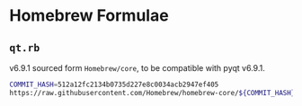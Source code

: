 # Homebrew Formulae

## ``qt.rb``

v6.9.1 sourced form ``Homebrew/core``, to be compatible with pyqt v6.9.1.

```bash
COMMIT_HASH=512a12fc2134b0735d227e8c0034acb2947ef405
https://raw.githubusercontent.com/Homebrew/homebrew-core/${COMMIT_HASH}/Formula/q/qt.rb
```
